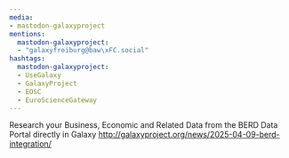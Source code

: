 ```yaml
---
media:
- mastodon-galaxyproject
mentions:
  mastodon-galaxyproject:
  - "galaxyfreiburg@baw\xFC.social"
hashtags:
  mastodon-galaxyproject:
  - UseGalaxy
  - GalaxyProject
  - EOSC
  - EuroScienceGateway
---
```

Research your Business, Economic and Related Data from the BERD Data Portal directly in Galaxy
http://galaxyproject.org/news/2025-04-09-berd-integration/